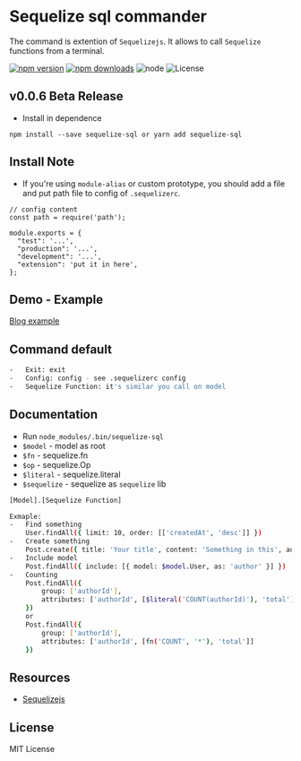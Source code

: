 # Sequelize sql commander
The command is extention of `Sequelizejs`. It allows to call `Sequelize` functions from a terminal.

[![npm version](https://img.shields.io/npm/v/sequelize-sql.svg)](https://www.npmjs.com/package/sequelize-sql)
[![npm downloads](https://img.shields.io/npm/dm/sequelize-sql.svg)](https://www.npmjs.com/package/sequelize-sql)
![node](https://img.shields.io/node/v/sequelize-sql.svg)
![License](https://img.shields.io/npm/l/sequelize-sql.svg?maxAge=2592000?style=plastic)

## v0.0.6 Beta Release
- Install in dependence
```
npm install --save sequelize-sql or yarn add sequelize-sql
```

## Install Note
- If you're using `module-alias` or custom prototype, you should add a file and put path file to config of `.sequelizerc`.


```
// config content
const path = require('path');

module.exports = {
  "test": '...',
  "production": '...',
  "development": '...',
  "extension": 'put it in here',
};

```

## Demo - Example

[Blog example](https://github.com/hunghkit/sequelize-sql/tree/master/examples/blog)


## Command default

```bash
-   Exit: exit
-   Config: config - see .sequelizerc config
-   Sequelize Function: it's similar you call on model
```

## Documentation
- Run `node_modules/.bin/sequelize-sql`
- `$model` - model as root
- `$fn` - sequelize.fn
- `$op` - sequelize.Op
- `$literal` - sequelize.literal
- `$sequelize` - sequelize as `sequelize` lib

```bash
[Model].[Sequelize Function]

Exmaple:
-   Find something
    User.findAll({ limit: 10, order: [['createdAt', 'desc']] })
-   Create something
    Post.create({ title: 'Your title', content: 'Something in this', authorId: 1 })
-   Include model
    Post.findAll({ include: [{ model: $model.User, as: 'author' }] })
-   Counting
    Post.findAll({
        group: ['authorId'],
        attributes: ['authorId', [$literal('COUNT(authorId)'), 'total']]
    })
    or
    Post.findAll({
        group: ['authorId'],
        attributes: ['authorId', [fn('COUNT', '*'), 'total']]
    })
```

## Resources
- [Sequelizejs](http://docs.sequelizejs.com)

## License

MIT License
